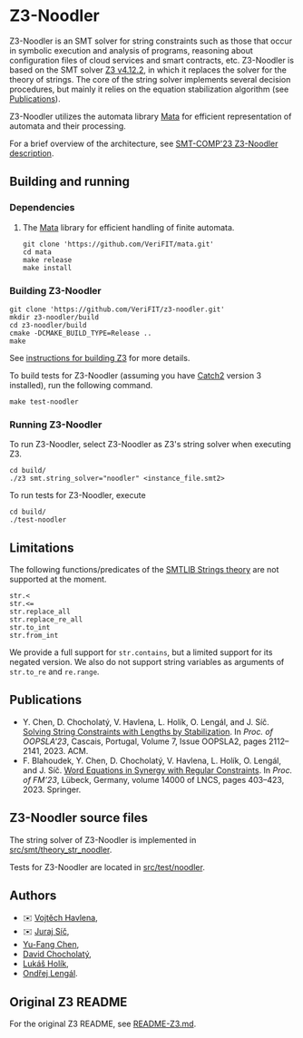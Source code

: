 # Z3-Noodler

Z3-Noodler is an SMT solver for string constraints such as those that occur in symbolic execution and analysis of programs, 
reasoning about configuration files of cloud services and smart contracts, etc.
Z3-Noodler is based on the SMT solver [Z3 v4.12.2](https://github.com/Z3Prover/z3/releases/tag/z3-4.12.2), in which it replaces the solver for the theory of strings. 
The core of the string solver implements several decision procedures, but mainly it relies on the equation stabilization algorithm (see [Publications](#publications)).

Z3-Noodler utilizes the automata library [Mata](https://github.com/VeriFIT/mata/) for efficient representation of automata and their processing.

For a brief overview of the architecture, see [SMT-COMP'23 Z3-Noodler description](doc/noodler/z3-noodler_systems-description.pdf).

[//]: # (TODO: Write the following paragraphs. ## Differences from Z3)

## Building and running

### Dependencies

1) The [Mata](https://github.com/VeriFIT/mata/) library for efficient handling of finite automata.
    ```shell
    git clone 'https://github.com/VeriFIT/mata.git'
    cd mata
    make release
    make install
    ```

### Building Z3-Noodler

```shell
git clone 'https://github.com/VeriFIT/z3-noodler.git'
mkdir z3-noodler/build
cd z3-noodler/build
cmake -DCMAKE_BUILD_TYPE=Release ..
make
```
See [instructions for building Z3][cmake] for more details.

[visual_studio]: README-Z3.md#building-z3-on-windows-using-visual-studio-command-prompt
[make]: README-Z3.md#building-z3-using-make-and-gccclang
[cmake]: README-Z3.md#building-z3-using-cmake

To build tests for Z3-Noodler (assuming you have [Catch2](https://github.com/catchorg/Catch2) version 3 installed), run the following 
command.
```shell
make test-noodler
```

### Running Z3-Noodler
To run Z3-Noodler, select Z3-Noodler as Z3's string solver when executing Z3.
```shell
cd build/
./z3 smt.string_solver="noodler" <instance_file.smt2> 
```

To run tests for Z3-Noodler, execute
```shell
cd build/
./test-noodler
```

## Limitations
The following functions/predicates of the [SMTLIB Strings theory](https://smtlib.cs.uiowa.edu/theories-UnicodeStrings.shtml) are not supported at the moment.
```
str.<
str.<=
str.replace_all
str.replace_re_all
str.to_int
str.from_int
```

We provide a full support for `str.contains`, but a limited support for its negated version.
We also do not support string variables as arguments of `str.to_re` and `re.range`.

## Publications
- Y. Chen, D. Chocholatý, V. Havlena, L. Holík, O. Lengál, and J. Síč. [Solving String Constraints with Lengths by Stabilization](https://doi.org/10.1145/3622872). In *Proc. of OOPSLA'23*, Cascais, Portugal, Volume 7, Issue OOPSLA2, pages  2112–2141, 2023. ACM.
- F. Blahoudek, Y. Chen, D. Chocholatý, V. Havlena, L. Holík, O. Lengál, and J. Síč. [Word Equations in Synergy with Regular Constraints](https://doi.org/10.1007/978-3-031-27481-7_23).  In *Proc. of FM’23*, Lübeck, Germany, volume 14000 of LNCS, pages 403–423, 2023. Springer.


## Z3-Noodler source files

The string solver of Z3-Noodler is implemented in [src/smt/theory_str_noodler](src/smt/theory_str_noodler).

Tests for Z3-Noodler are located in [src/test/noodler](src/test/noodler).

## Authors
- :envelope: [Vojtěch Havlena](mailto:ihavlena@fit.vut.cz?subject=[GitHub]%20Z3-Noodler),
- :envelope: [Juraj Síč](mailto:sicjuraj@fit.vut.cz?subject=[GitHub]%20Z3-Noodler),
- [Yu-Fang Chen](mailto:yfc@iis.sinica.edu.tw?subject=[GitHub]%20Z3-Noodler),
- [David Chocholatý](mailto:xchoch08@stud.fit.vutbr.cz?subject=[GitHub]%20Z3-Noodler),
- [Lukáš Holík](mailto:holik@fit.vut.cz?subject=[GitHub]%20Z3-Noodler),
- [Ondřej Lengál](mailto:lengal@fit.vut.cz?subject=[GitHub]%20Z3-Noodler).


## Original Z3 README

For the original Z3 README, see [README-Z3.md](README-Z3.md).
